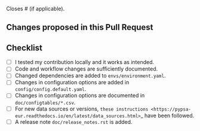 Closes # (if applicable).

## Changes proposed in this Pull Request


## Checklist

- [ ] I tested my contribution locally and it works as intended.
- [ ] Code and workflow changes are sufficiently documented.
- [ ] Changed dependencies are added to `envs/environment.yaml`.
- [ ] Changes in configuration options are added in `config/config.default.yaml`.
- [ ] Changes in configuration options are documented in `doc/configtables/*.csv`.
- [ ] For new data sources or versions, `these instructions <https://pypsa-eur.readthedocs.io/en/latest/data_sources.html>`_ have been followed.
- [ ] A release note `doc/release_notes.rst` is added.

